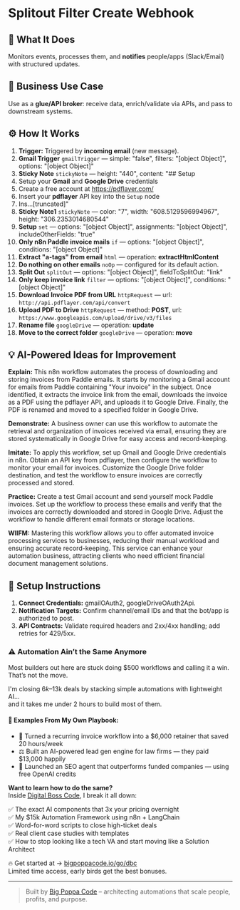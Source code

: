 # Splitout Filter Create Webhook
## 🚀 What It Does
Monitors events, processes them, and **notifies** people/apps (Slack/Email) with structured updates.

## 💼 Business Use Case
Use as a **glue/API broker**: receive data, enrich/validate via APIs, and pass to downstream systems.

## ⚙️ How It Works
1. **Trigger:** Triggered by **incoming email** (new message).
2. **Gmail Trigger** `gmailTrigger` — simple: "false", filters: "[object Object]", options: "[object Object]"
3. **Sticky Note** `stickyNote` — height: "440", content: "## Setup
1. Setup your **Gmail** and **Google Drive** credentials
1. Create a free account at https://pdflayer.com/
2. Insert your **pdflayer** API key into the `Setup` node
3. Ins…[truncated]"
4. **Sticky Note1** `stickyNote` — color: "7", width: "608.5129596994967", height: "306.2353014680544"
5. **Setup** `set` — options: "[object Object]", assignments: "[object Object]", includeOtherFields: "true"
6. **Only n8n Paddle invoice mails** `if` — options: "[object Object]", conditions: "[object Object]"
7. **Extract "a-tags" from email** `html` — operation: **extractHtmlContent**
8. **Do nothing on other emails** `noOp` — configured for its default action.
9. **Split Out** `splitOut` — options: "[object Object]", fieldToSplitOut: "link"
10. **Only keep invoice link** `filter` — options: "[object Object]", conditions: "[object Object]"
11. **Download Invoice PDF from URL** `httpRequest` — url: `http://api.pdflayer.com/api/convert`
12. **Upload PDF to Drive** `httpRequest` — method: **POST**, url: `https://www.googleapis.com/upload/drive/v3/files`
13. **Rename file** `googleDrive` — operation: **update**
14. **Move to the correct folder** `googleDrive` — operation: **move**

## 💡 AI-Powered Ideas for Improvement
**Explain:** This n8n workflow automates the process of downloading and storing invoices from Paddle emails. It starts by monitoring a Gmail account for emails from Paddle containing "Your invoice" in the subject. Once identified, it extracts the invoice link from the email, downloads the invoice as a PDF using the pdflayer API, and uploads it to Google Drive. Finally, the PDF is renamed and moved to a specified folder in Google Drive.

**Demonstrate:** A business owner can use this workflow to automate the retrieval and organization of invoices received via email, ensuring they are stored systematically in Google Drive for easy access and record-keeping.

**Imitate:** To apply this workflow, set up Gmail and Google Drive credentials in n8n. Obtain an API key from pdflayer, then configure the workflow to monitor your email for invoices. Customize the Google Drive folder destination, and test the workflow to ensure invoices are correctly processed and stored.

**Practice:** Create a test Gmail account and send yourself mock Paddle invoices. Set up the workflow to process these emails and verify that the invoices are correctly downloaded and stored in Google Drive. Adjust the workflow to handle different email formats or storage locations.

**WIIFM:** Mastering this workflow allows you to offer automated invoice processing services to businesses, reducing their manual workload and ensuring accurate record-keeping. This service can enhance your automation business, attracting clients who need efficient financial document management solutions.

## 🔧 Setup Instructions
1. **Connect Credentials:** gmailOAuth2, googleDriveOAuth2Api.
2. **Notification Targets:** Confirm channel/email IDs and that the bot/app is authorized to post.
3. **API Contracts:** Validate required headers and 2xx/4xx handling; add retries for 429/5xx.

### ⚠️ Automation Ain’t the Same Anymore

Most builders out here are stuck doing $500 workflows and calling it a win.  
That’s not the move.  

I'm closing $6k–$13k deals by stacking simple automations with lightweight AI...  
and it takes me under 2 hours to build most of them.

#### 🧠 Examples From My Own Playbook:
- 🔁 Turned a recurring invoice workflow into a $6,000 retainer that saved 20 hours/week  
- ⚖️ Built an AI-powered lead gen engine for law firms — they paid $13,000 happily  
- 🚀 Launched an SEO agent that outperforms funded companies — using free OpenAI credits  

**Want to learn how to do the same?**  
Inside [Digital Boss Code](https://bigpoppacode.io/go/dbc), I break it all down:

✅ The exact AI components that 3x your pricing overnight  
✅ My $15k Automation Framework using n8n + LangChain  
✅ Word-for-word scripts to close high-ticket deals  
✅ Real client case studies with templates  
✅ How to stop looking like a tech VA and start moving like a Solution Architect  

🔥 Get started at → [bigpoppacode.io/go/dbc](https://bigpoppacode.io/go/dbc)  
Limited time access, early birds get the best bonuses.

---
> Built by [Big Poppa Code](https://bigpoppacode.io) – architecting automations that scale people, profits, and purpose.
